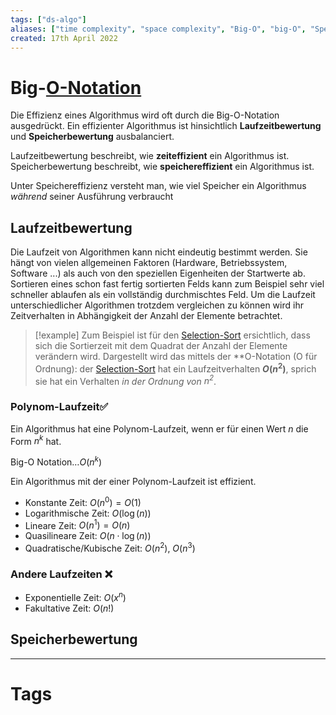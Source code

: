 ```yaml
---
tags: ["ds-algo"]
aliases: ["time complexity", "space complexity", "Big-O", "big-O", "Speicherbewertung", "Laufzeitbewertung"]
created: 17th April 2022
---
```


# Big-[O-Notation](https://de.wikipedia.org/wiki/Landau-Symbole)

Die Effizienz eines Algorithmus wird oft durch die Big-O-Notation ausgedrückt.
Ein effizienter Algorithmus ist hinsichtlich **Laufzeitbewertung** und **Speicherbewertung** ausbalanciert.

Laufzeitbewertung beschreibt, wie **zeiteffizient** ein Algorithmus ist.
Speicherbewertung beschreibt, wie **speichereffizient** ein Algorithmus ist.

Unter Speichereffizienz versteht man, wie viel Speicher ein Algorithmus *während* seiner Ausführung verbraucht

## Laufzeitbewertung

Die Laufzeit von Algorithmen kann nicht eindeutig bestimmt werden.
Sie hängt von vielen allgemeinen Faktoren (Hardware, Betriebssystem, Software ...) als auch von den speziellen Eigenheiten der Startwerte ab.
Sortieren eines schon fast fertig sortierten Felds kann zum Beispiel sehr viel schneller ablaufen als ein vollständig durchmischtes Feld.
Um die Laufzeit unterschiedlicher Algorithmen trotzdem vergleichen zu können wird ihr Zeitverhalten in Abhängigkeit der Anzahl der Elemente betrachtet.

> [!example] 
> Zum Beispiel ist für den [Selection-Sort](../Algo/Selection%20Sort.md) ersichtlich, dass sich die Sortierzeit mit dem Quadrat der Anzahl der Elemente verändern wird. Dargestellt wird das mittels der **O-Notation (O für Ordnung): der [Selection-Sort](../Algo/Selection%20Sort.md) hat ein Laufzeitverhalten **$O(n^2)$**, sprich sie hat ein Verhalten *in der Ordnung von $n^2$*.

### Polynom-Laufzeit✅

Ein Algorithmus hat eine Polynom-Laufzeit, wenn er für einen Wert $n$ die Form $n^{k}$ hat.

Big-O Notation$\dots O(n^{k})$

Ein Algorithmus mit der einer Polynom-Laufzeit ist effizient.

- Konstante Zeit: $O(n^{0}) = O(1)$
- Logarithmische Zeit: $O(\log(n))$
- Lineare Zeit: $O(n^{1}) = O(n)$
- Quasilineare Zeit: $O(n\cdot\log(n))$
- Quadratische/Kubische Zeit: $O(n^{2})$, $O(n^{3})$

### Andere Laufzeiten ❌

- Exponentielle Zeit: $O(x^{n})$
- Fakultative Zeit: $O(n!)$

## Speicherbewertung


---
# Tags
